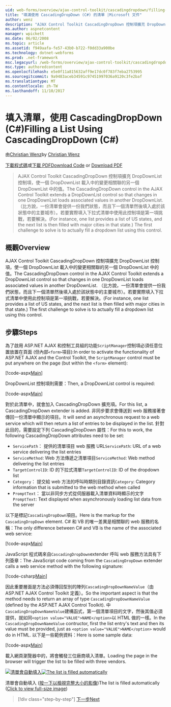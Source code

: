 ```yaml
---
uid: web-forms/overview/ajax-control-toolkit/cascadingdropdown/filling-a-list-using-cascadingdropdown-cs
title: "填滿使用 CascadingDropDown (C#) 的清單 |Microsoft 文件"
author: wenz
description: "AJAX Control Toolkit CascadingDropDown 控制項擴充 DropDownList 控制項，使一個 DropDownList 載入中的變更相關聯 anoth 中的值..."
ms.author: aspnetcontent
manager: wpickett
ms.date: 06/02/2008
ms.topic: article
ms.assetid: f949aafa-fe57-43b0-b722-f0dd33a900be
ms.technology: dotnet-webforms
ms.prod: .net-framework
msc.legacyurl: /web-forms/overview/ajax-control-toolkit/cascadingdropdown/filling-a-list-using-cascadingdropdown-cs
msc.type: authoredcontent
ms.openlocfilehash: e5e0f11a815632aff9e17dc0f783f7eba2753995
ms.sourcegitcommit: 9a9483aceb34591c97451997036a9120c3fe2baf
ms.translationtype: MT
ms.contentlocale: zh-TW
ms.lasthandoff: 11/10/2017
---
```

<a name="filling-a-list-using-cascadingdropdown-c"></a><span data-ttu-id="f2649-103">填入清單，使用 CascadingDropDown (C#)</span><span class="sxs-lookup"><span data-stu-id="f2649-103">Filling a List Using CascadingDropDown (C#)</span></span>
====================
<span data-ttu-id="f2649-104">由[Christian Wenz](https://github.com/wenz)</span><span class="sxs-lookup"><span data-stu-id="f2649-104">by [Christian Wenz](https://github.com/wenz)</span></span>

<span data-ttu-id="f2649-105">[下載程式碼](http://download.microsoft.com/download/9/0/7/907760b1-2c60-4f81-aeb6-ca416a573b0d/cascadingdropdown0.cs.zip)或[下載 PDF](http://download.microsoft.com/download/2/d/c/2dc10e34-6983-41d4-9c08-f78f5387d32b/cascadingdropdown0CS.pdf)</span><span class="sxs-lookup"><span data-stu-id="f2649-105">[Download Code](http://download.microsoft.com/download/9/0/7/907760b1-2c60-4f81-aeb6-ca416a573b0d/cascadingdropdown0.cs.zip) or [Download PDF](http://download.microsoft.com/download/2/d/c/2dc10e34-6983-41d4-9c08-f78f5387d32b/cascadingdropdown0CS.pdf)</span></span>

> <span data-ttu-id="f2649-106">AJAX Control Toolkit CascadingDropDown 控制項擴充 DropDownList 控制項，使一個 DropDownList 載入中的變更相關聯的另一個 DropDownList 中的值。</span><span class="sxs-lookup"><span data-stu-id="f2649-106">The CascadingDropDown control in the AJAX Control Toolkit extends a DropDownList control so that changes in one DropDownList loads associated values in another DropDownList.</span></span> <span data-ttu-id="f2649-107">（比方說，一份清單會提供一份我們狀態，而且下一個清單然後填入處於該狀態中的主要城市）。若要實際填入下拉式清單中使用此控制項是第一項挑戰，若要解決。</span><span class="sxs-lookup"><span data-stu-id="f2649-107">(For instance, one list provides a list of US states, and the next list is then filled with major cities in that state.) The first challenge to solve is to actually fill a dropdown list using this control.</span></span>


## <a name="overview"></a><span data-ttu-id="f2649-108">概觀</span><span class="sxs-lookup"><span data-stu-id="f2649-108">Overview</span></span>

<span data-ttu-id="f2649-109">AJAX Control Toolkit CascadingDropDown 控制項擴充 DropDownList 控制項，使一個 DropDownList 載入中的變更相關聯的另一個 DropDownList 中的值。</span><span class="sxs-lookup"><span data-stu-id="f2649-109">The CascadingDropDown control in the AJAX Control Toolkit extends a DropDownList control so that changes in one DropDownList loads associated values in another DropDownList.</span></span> <span data-ttu-id="f2649-110">（比方說，一份清單會提供一份我們狀態，而且下一個清單然後填入處於該狀態中的主要城市）。若要實際填入下拉式清單中使用此控制項是第一項挑戰，若要解決。</span><span class="sxs-lookup"><span data-stu-id="f2649-110">(For instance, one list provides a list of US states, and the next list is then filled with major cities in that state.) The first challenge to solve is to actually fill a dropdown list using this control.</span></span>

## <a name="steps"></a><span data-ttu-id="f2649-111">步驟</span><span class="sxs-lookup"><span data-stu-id="f2649-111">Steps</span></span>

<span data-ttu-id="f2649-112">為了啟用 ASP.NET AJAX 和控制工具組的功能`ScriptManager`控制項必須任意位置放置在頁面 (但內部`<form>`項目):</span><span class="sxs-lookup"><span data-stu-id="f2649-112">In order to activate the functionality of ASP.NET AJAX and the Control Toolkit, the `ScriptManager` control must be put anywhere on the page (but within the `<form>` element):</span></span>

[!code-aspx[Main](filling-a-list-using-cascadingdropdown-cs/samples/sample1.aspx)]

<span data-ttu-id="f2649-113">DropDownList 控制項則需要：</span><span class="sxs-lookup"><span data-stu-id="f2649-113">Then, a DropDownList control is required:</span></span>

[!code-aspx[Main](filling-a-list-using-cascadingdropdown-cs/samples/sample2.aspx)]

<span data-ttu-id="f2649-114">對於此清單中，就會加入 CascadingDropDown 擴充項。</span><span class="sxs-lookup"><span data-stu-id="f2649-114">For this list, a CascadingDropDown extender is added.</span></span> <span data-ttu-id="f2649-115">非同步要求會傳送到 web 服務接著會傳回一份清單中顯示的項目。</span><span class="sxs-lookup"><span data-stu-id="f2649-115">It will send an asynchronous request to a web service which will then return a list of entries to be displayed in the list.</span></span> <span data-ttu-id="f2649-116">針對此目的，需要設定下列 CascadingDropDown 屬性：</span><span class="sxs-lookup"><span data-stu-id="f2649-116">For this to work, the following CascadingDropDown attributes need to be set:</span></span>

- <span data-ttu-id="f2649-117">`ServicePath`： 提供的清單項目 web 服務 URL</span><span class="sxs-lookup"><span data-stu-id="f2649-117">`ServicePath`: URL of a web service delivering the list entries</span></span>
- <span data-ttu-id="f2649-118">`ServiceMethod`: Web 方法傳遞之清單項目</span><span class="sxs-lookup"><span data-stu-id="f2649-118">`ServiceMethod`: Web method delivering the list entries</span></span>
- <span data-ttu-id="f2649-119">`TargetControlID`: ID 的下拉式清單</span><span class="sxs-lookup"><span data-stu-id="f2649-119">`TargetControlID`: ID of the dropdown list</span></span>
- <span data-ttu-id="f2649-120">`Category`： 提交給 web 方法的呼叫時類別目錄資訊</span><span class="sxs-lookup"><span data-stu-id="f2649-120">`Category`: Category information that is submitted to the web method when called</span></span>
- <span data-ttu-id="f2649-121">`PromptText`： 當以非同步方式從伺服器載入清單資料時顯示的文字</span><span class="sxs-lookup"><span data-stu-id="f2649-121">`PromptText`: Text displayed when asynchronously loading list data from the server</span></span>

<span data-ttu-id="f2649-122">以下是標記`CascadingDropDown`項目。</span><span class="sxs-lookup"><span data-stu-id="f2649-122">Here is the markup for the `CascadingDropDown` element.</span></span> <span data-ttu-id="f2649-123">C# 和 VB 的唯一差異是相關聯的 web 服務的名稱：</span><span class="sxs-lookup"><span data-stu-id="f2649-123">The only difference between C# and VB is the name of the associated web service:</span></span>

[!code-aspx[Main](filling-a-list-using-cascadingdropdown-cs/samples/sample3.aspx)]

<span data-ttu-id="f2649-124">JavaScript 程式碼來自`CascadingDropDown`extender 呼叫 web 服務方法具有下列簽章：</span><span class="sxs-lookup"><span data-stu-id="f2649-124">The JavaScript code coming from the `CascadingDropDown` extender calls a web service method with the following signature:</span></span>

[!code-csharp[Main](filling-a-list-using-cascadingdropdown-cs/samples/sample4.cs)]

<span data-ttu-id="f2649-125">因此重要層面是方法必須傳回型別的陣列`CascadingDropDownNameValue`（由 ASP.NET AJAX Control Toolkit 定義）。</span><span class="sxs-lookup"><span data-stu-id="f2649-125">So the important aspect is that the method needs to return an array of type `CascadingDropDownNameValue` (defined by the ASP.NET AJAX Control Toolkit).</span></span> <span data-ttu-id="f2649-126">中`CascadingDropDownNameValue`建構函式，第一個清單項目的文字，然後其值必須提供，就如同`<option value="VALUE">NAME</option>`以 HTML 做的一樣。</span><span class="sxs-lookup"><span data-stu-id="f2649-126">In the `CascadingDropDownNameValue` contructor, first the list entry's text and then its value must be provided, just as `<option value="VALUE">NAME</option>` would do in HTML.</span></span> <span data-ttu-id="f2649-127">以下是一些範例資料：</span><span class="sxs-lookup"><span data-stu-id="f2649-127">Here is some sample data:</span></span>

[!code-aspx[Main](filling-a-list-using-cascadingdropdown-cs/samples/sample5.aspx)]

<span data-ttu-id="f2649-128">載入網頁瀏覽器中的，將會觸發三位廠商填入清單。</span><span class="sxs-lookup"><span data-stu-id="f2649-128">Loading the page in the browser will trigger the list to be filled with three vendors.</span></span>


<span data-ttu-id="f2649-129">[![清單會自動填入](filling-a-list-using-cascadingdropdown-cs/_static/image2.png)](filling-a-list-using-cascadingdropdown-cs/_static/image1.png)</span><span class="sxs-lookup"><span data-stu-id="f2649-129">[![The list is filled automatically](filling-a-list-using-cascadingdropdown-cs/_static/image2.png)](filling-a-list-using-cascadingdropdown-cs/_static/image1.png)</span></span>

<span data-ttu-id="f2649-130">清單會自動填入 ([按一下以檢視完整大小的影像](filling-a-list-using-cascadingdropdown-cs/_static/image3.png))</span><span class="sxs-lookup"><span data-stu-id="f2649-130">The list is filled automatically ([Click to view full-size image](filling-a-list-using-cascadingdropdown-cs/_static/image3.png))</span></span>

>[!div class="step-by-step"]
[<span data-ttu-id="f2649-131">下一步</span><span class="sxs-lookup"><span data-stu-id="f2649-131">Next</span></span>](using-cascadingdropdown-with-a-database-cs.md)
